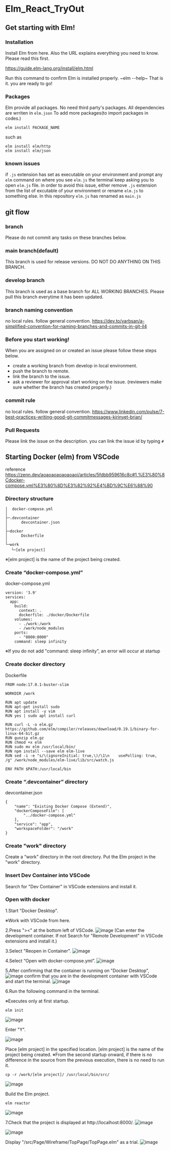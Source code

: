 # Elm_React_TryOut

## Get starting with Elm!

### Installation
Install Elm from here. Also the URL explains everything you need to know. Please read this first.

https://guide.elm-lang.org/install/elm.html

Run this command to confirm Elm is installed properly.
~elm --help~
That is it. you are ready to go!

### Packages
Elm provide all packages. No need third party's packages.
All dependencies are wrriten in `elm.json`
To add more packages(to import packages in codes.)
```
elm install PACKAGE_NAME
```
such as
```
elm install elm/http
elm install elm/json
```
### known issues
if `.js` extension has set as executable on your environment and prompt any `elm` command on where you see `elm.js` the terminal keep asking you to open `elm.js` file.
in order to avoid this issue, either remove `.js` extension from the list of excutable of your environment or rename `elm.js` to something else. In this repository `elm.js` has renamed as `main.js`

## git flow

### branch
Please do not commit any tasks on these branches below.

### main branch(default)
This branch is used for release versions. DO NOT DO ANYTHING ON THIS BRANCH.

### develop branch
This branch is used as a base branch for ALL WORKING BRANCHES.
Please pull this branch everytime it has been updated.

### branch naming convention
no local rules. follow general convention.
https://dev.to/varbsan/a-simplified-convention-for-naming-branches-and-commits-in-git-il4

### Before you start working!
When you are assigned on or created an issue please follow these steps below.
- create a working branch from develop in local environment.
- push the branch to remote. 
- link the branch to the issue.
- ask a reviewer for approval start working on the issue. (reviewers make sure whether the branch has created properly.)

### commit rule
no local rules. follow general convention.
https://www.linkedin.com/pulse/7-best-practices-writing-good-git-commitmessages-kirinyet-brian/

### Pull Requests
Please link the issue on the description. you can link the issue id by typing `#`

## Starting Docker (elm) from VSCode
reference https://zenn.dev/aoaoaoaoaoaoaoi/articles/5fdbb959616c8c#1.%E3%80%8Cdocker-compose.yml%E3%80%8D%E3%82%92%E4%BD%9C%E6%88%90

### Directory structure
```
│  docker-compose.yml
│
├─.devcontainer
│      devcontainer.json
│
├─docker
│      Dockerfile
│
└─work
　 └─[elm project]
```
※[elm project] is the name of the project being created.

### Create “docker-compose.yml”
docker-compose.yml
```
version: '3.9'
services:
  app:
    build:
      context: .
      dockerfile: ./docker/Dockerfile
    volumes:
      - ./work:/work
      - /work/node_modules
    ports:
      - "8000:8000"
    command: sleep infinity

```
※If you do not add "command: sleep infinity", an error will occur at startup

### Create docker directory
Dockerfile
```
FROM node:17.0.1-buster-slim

WORKDIR /work

RUN apt update
RUN apt-get install sudo
RUN apt install -y vim
RUN yes | sudo apt install curl

RUN curl -L -o elm.gz https://github.com/elm/compiler/releases/download/0.19.1/binary-for-linux-64-bit.gz
RUN gunzip elm.gz
RUN chmod +x elm
RUN sudo mv elm /usr/local/bin/
RUN npm install --save elm elm-live
RUN sed -i -e "s/\(ignoreInitial: true,\)/\1\n    usePolling: true, /g" /work/node_modules/elm-live/lib/src/watch.js

ENV PATH $PATH:/usr/local/bin

```

### Create “.devcontainer” directory
devcontainer.json
```
{
	"name": "Existing Docker Compose (Extend)",
	"dockerComposeFile": [
		"../docker-compose.yml"
	],
	"service": "app",
	"workspaceFolder": "/work"
}
```

### Create "work" directory
Create a “work” directory in the root directory.
Put the Elm project in the "work" directory.

### Insert Dev Container into VSCode
Search for "Dev Container" in VSCode extensions and install it.

### Open with docker
1.Start "Docker Desktop".

※Work with VSCode from here.

2.Press "><" at the bottom left of VSCode.
![image](https://github.com/vitoria-training/Experiment-Elm/assets/129945608/ddd9f05c-436c-4141-8866-f3a25196d7bf)
(Can enter the development container.
 If not Search for "Remote Development" in VSCode extensions and install it.)

3.Select "Reopen in Container".
![image](https://github.com/vitoria-training/Experiment-Elm/assets/129945608/963734f9-4fca-462b-9158-005a84a3982b)

4.Select “Open with docker-compose.yml”.
![image](https://github.com/vitoria-training/Experiment-Elm/assets/129945608/c9933090-fe63-4d28-ae10-2e17067f90ae)

5.After confirming that the container is running on "Docker Desktop",
![image](https://github.com/vitoria-training/Experiment-Elm/assets/129945608/8a8294b1-e15f-4ca7-a24c-e9f1f35ef2ce)
confirm that you are in the development container with VSCode and start the terminal.
![image](https://github.com/vitoria-training/Experiment-Elm/assets/129945608/ff760445-c64a-4277-a7c4-08d43be8398b)

6.Run the following command in the terminal.

※Executes only at first startup.
```
elm init
```
![image](https://github.com/vitoria-training/Experiment-Elm/assets/129945608/2b32a4c4-17fb-4aa1-9621-c3a2818a191e)

Enter "Y".

![image](https://github.com/vitoria-training/Experiment-Elm/assets/129945608/e387b9f5-ec74-47f9-ba21-9fbed576314e)

Place [elm project] in the specified location.
[elm project] is the name of the project being created.
※From the second startup onward,
  if there is no difference in the source from the previous execution, there is no need to run it.
```
cp -r /work/[elm project]/ /usr/local/bin/src/
```
![image](https://github.com/vitoria-training/Experiment-Elm/assets/129945608/a83d6d86-680b-46fa-87f9-2f1ff158e40d)

Build the Elm project.
```
elm reactor
```
![image](https://github.com/vitoria-training/Experiment-Elm/assets/129945608/b997ecae-b857-4e07-9404-97f52f74e4fa)

7.Check that the project is displayed at http://localhost:8000/.
![image](https://github.com/vitoria-training/Experiment-Elm/assets/129945608/ac3172bf-e45e-41a8-9072-2df4d8f9d8db)

![image](https://github.com/vitoria-training/Experiment-Elm/assets/129945608/f1c41a52-504d-4969-a2c6-4b487a682f71)


Display "/src/Page/Wireframe/TopPage/TopPage.elm" as a trial.
![image](https://github.com/vitoria-training/Experiment-Elm/assets/129945608/00121278-99f6-4d7d-870a-5df430c97a53)
